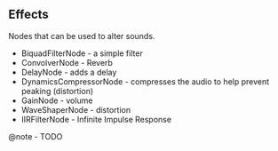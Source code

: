 ## Effects

Nodes that can be used to alter sounds.

- BiquadFilterNode - a simple filter
- ConvolverNode - Reverb
- DelayNode - adds a delay
- DynamicsCompressorNode - compresses the audio to help prevent peaking (distortion)
- GainNode - volume
- WaveShaperNode - distortion
- IIRFilterNode - Infinite Impulse Response

@note - TODO
